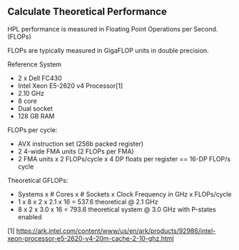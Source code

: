 Calculate Theoretical Performance
--------------------------------

HPL performance is measured in Floating Point Operations per Second. (FLOPs)

FLOPs are typically measured in GigaFLOP units in double precision.

Reference System
- 2 x Dell FC430
- Intel Xeon E5-2620 v4 Processor[1]
- 2.10 GHz
- 8 core
- Dual socket
- 128 GB RAM

FLOPs per cycle:
- AVX instruction set (256b packed register)
- 2 4-wide FMA units (2 FLOPs per FMA)
- 2 FMA units x 2 FLOPs/cycle x 4 DP floats per register == 16-DP FLOP/s cycle

Theoretical GFLOPs:
- Systems x # Cores x # Sockets x Clock Frequency in GHz x FLOPs/cycle 
- 1 x 8 x 2 x 2.1 x 16 = 537.6 theoretical @ 2.1 GHz
- 8 x 2 x 3.0 x 16 = 793.6 theoretical system @ 3.0 GHz with P-states enabled


[1] https://ark.intel.com/content/www/us/en/ark/products/92986/intel-xeon-processor-e5-2620-v4-20m-cache-2-10-ghz.html
